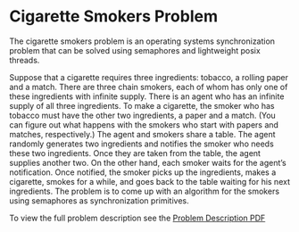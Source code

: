 # Cigarette Smokers Problem

The cigarette smokers problem is an operating systems synchronization problem that can be solved using semaphores and lightweight posix threads.

Suppose that a cigarette requires three ingredients: tobacco, a rolling paper and a match. There are three chain
smokers, each of whom has only one of these ingredients with infinite supply. There is an agent who has an
infinite supply of all three ingredients. To make a cigarette, the smoker who has tobacco must have the other
two ingredients, a paper and a match. (You can figure out what happens with the smokers who start with
papers and matches, respectively.) The agent and smokers share a table. The agent randomly generates two
ingredients and notifies the smoker who needs these two ingredients. Once they are taken from the table, the
agent supplies another two. On the other hand, each smoker waits for the agent’s notification. Once notified,
the smoker picks up the ingredients, makes a cigarette, smokes for a while, and goes back to the table waiting
for his next ingredients. The problem is to come up with an algorithm for the smokers using semaphores as
synchronization primitives.

To view the full problem description see the [Problem Description PDF](https://github.com/nfgallimore/CigaretteSmokersProblem/master/ProblemDescription.pdf)
